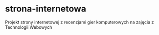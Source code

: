 # strona-internetowa
Projekt strony internetowej z recenzjami gier komputerowych na zajęcia z Technologii Webowych
